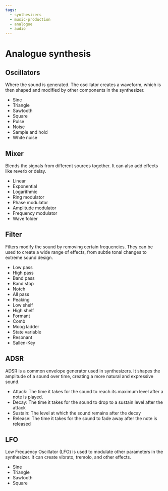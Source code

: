 ```yaml
---
tags:
  - synthesizers
  - music-production
  - analogue
  - audio
---
```


# Analogue synthesis

## Oscillators

Where the sound is generated. The oscillator creates a waveform, which is then shaped and modified by other components in the synthesizer.

- Sine
- Triangle
- Sawtooth
- Square
- Pulse
- Noise
- Sample and hold
- White noise

## Mixer

Blends the signals from different sources together. It can also add effects like reverb or delay.

- Linear
- Exponential
- Logarithmic
- Ring modulator
- Phase modulator
- Amplitude modulator
- Frequency modulator
- Wave folder

## Filter

Filters modify the sound by removing certain frequencies. They can be used to create a wide range of effects, from subtle tonal changes to extreme sound design.

- Low pass
- High pass
- Band pass
- Band stop
- Notch
- All pass
- Peaking
- Low shelf
- High shelf
- Formant
- Comb
- Moog ladder
- State variable
- Resonant
- Sallen-Key

## ADSR

ADSR is a common envelope generator used in synthesizers. It shapes the amplitude of a sound over time, creating a more natural and expressive sound.

- Attack: The time it takes for the sound to reach its maximum level after a note is played.
- Decay: The time it takes for the sound to drop to a sustain level after the attack
- Sustain: The level at which the sound remains after the decay
- Release: The time it takes for the sound to fade away after the note is released

## LFO

Low Frequency Oscillator (LFO) is used to modulate other parameters in the synthesizer. It can create vibrato, tremolo, and other effects.

- Sine
- Triangle
- Sawtooth
- Square
